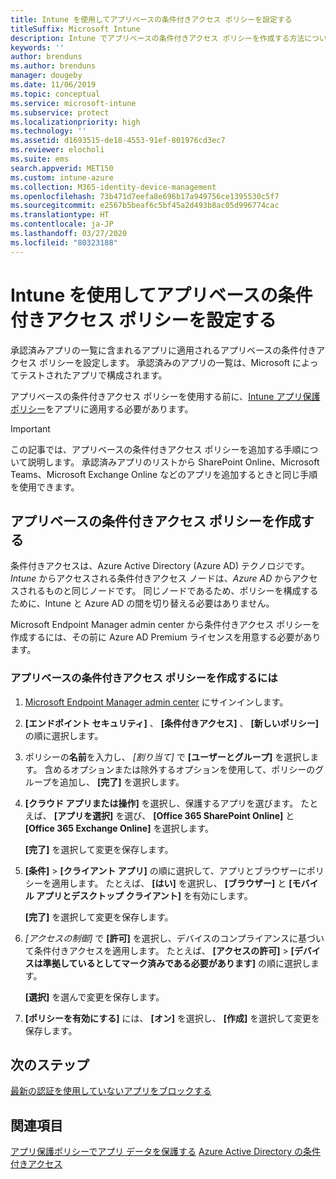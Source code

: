 ```yaml
---
title: Intune を使用してアプリベースの条件付きアクセス ポリシーを設定する
titleSuffix: Microsoft Intune
description: Intune でアプリベースの条件付きアクセス ポリシーを作成する方法について説明します。
keywords: ''
author: brenduns
ms.author: brenduns
manager: dougeby
ms.date: 11/06/2019
ms.topic: conceptual
ms.service: microsoft-intune
ms.subservice: protect
ms.localizationpriority: high
ms.technology: ''
ms.assetid: d1693515-de18-4553-91ef-801976cd3ec7
ms.reviewer: elocholi
ms.suite: ems
search.appverid: MET150
ms.custom: intune-azure
ms.collection: M365-identity-device-management
ms.openlocfilehash: 73b471d7eefa8e696b17a949756ce1395530c5f7
ms.sourcegitcommit: e2567b5beaf6c5bf45a2d493b8ac05d996774cac
ms.translationtype: HT
ms.contentlocale: ja-JP
ms.lasthandoff: 03/27/2020
ms.locfileid: "80323188"
---
```

# <a name="set-up-app-based-conditional-access-policies-with-intune"></a>Intune を使用してアプリベースの条件付きアクセス ポリシーを設定する

承認済みアプリの一覧に含まれるアプリに適用されるアプリベースの条件付きアクセス ポリシーを設定します。 承認済みのアプリの一覧は、Microsoft によってテストされたアプリで構成されます。

アプリベースの条件付きアクセス ポリシーを使用する前に、[Intune アプリ保護ポリシー](../apps/app-protection-policies.md)をアプリに適用する必要があります。

> [!IMPORTANT]
> この記事では、アプリベースの条件付きアクセス ポリシーを追加する手順について説明します。 承認済みアプリのリストから SharePoint Online、Microsoft Teams、Microsoft Exchange Online などのアプリを追加するときと同じ手順を使用できます。

## <a name="create-app-based-conditional-access-policies"></a>アプリベースの条件付きアクセス ポリシーを作成する

条件付きアクセスは、Azure Active Directory (Azure AD) テクノロジです。 *Intune* からアクセスされる条件付きアクセス ノードは、*Azure AD* からアクセスされるものと同じノードです。 同じノードであるため、ポリシーを構成するために、Intune と Azure AD の間を切り替える必要はありません。

Microsoft Endpoint Manager admin center から条件付きアクセス ポリシーを作成するには、その前に Azure AD Premium ライセンスを用意する必要があります。

### <a name="to-create-an-app-based-conditional-access-policy"></a>アプリベースの条件付きアクセス ポリシーを作成するには

1. [Microsoft Endpoint Manager admin center](https://go.microsoft.com/fwlink/?linkid=2109431) にサインインします。

2. **[エンドポイント セキュリティ]** 、 **[条件付きアクセス]** 、 **[新しいポリシー]** の順に選択します。

3. ポリシーの**名前**を入力し、 *[割り当て]* で **[ユーザーとグループ]** を選択します。 含めるオプションまたは除外するオプションを使用して、ポリシーのグループを追加し、 **[完了]** を選択します。

4. **[クラウド アプリまたは操作]** を選択し、保護するアプリを選びます。 たとえば、 **[アプリを選択]** を選び、 **[Office 365 SharePoint Online]** と **[Office 365 Exchange Online]** を選択します。

   **[完了]** を選択して変更を保存します。

5. **[条件]**  >  **[クライアント アプリ]** の順に選択して、アプリとブラウザーにポリシーを適用します。 たとえば、 **[はい]** を選択し、 **[ブラウザー]** と **[モバイル アプリとデスクトップ クライアント]** を有効にします。

   **[完了]** を選択して変更を保存します。

6. *[アクセスの制御]* で **[許可]** を選択し、デバイスのコンプライアンスに基づいて条件付きアクセスを適用します。 たとえば、 **[アクセスの許可]**  >  **[デバイスは準拠しているとしてマーク済みである必要があります]** の順に選択します。

   **[選択]** を選んで変更を保存します。

7. **[ポリシーを有効にする]** には、 **[オン]** を選択し、 **[作成]** を選択して変更を保存します。





## <a name="next-steps"></a>次のステップ
[最新の認証を使用していないアプリをブロックする](app-modern-authentication-block.md)

## <a name="see-also"></a>関連項目

[アプリ保護ポリシーでアプリ データを保護する](../apps/app-protection-policies.md)
[Azure Active Directory の条件付きアクセス](https://docs.microsoft.com/azure/active-directory/active-directory-conditional-access)
